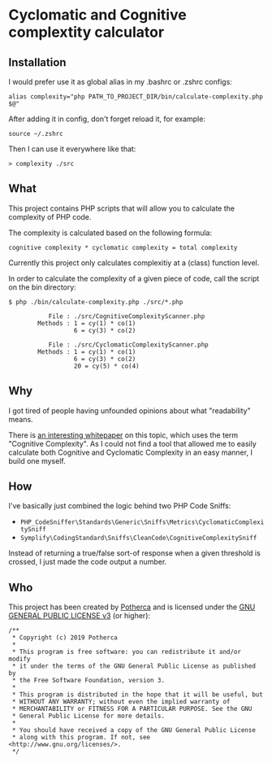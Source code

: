 # Cyclomatic and Cognitive complextity calculator

## Installation

I would prefer use it as global alias in my .bashrc or .zshrc configs:

```
alias complexity="php PATH_TO_PROJECT_DIR/bin/calculate-complexity.php $@"
```

After adding it in config, don't forget reload it, for example:

```
source ~/.zshrc
```

Then I can use it everywhere like that:

```
> complexity ./src
```

## What

This project contains PHP scripts that will allow you to calculate the
complexity of PHP code.

The complexity is calculated based on the following formula:

```
cognitive complexity * cyclomatic complexity = total complexity
```

Currently this project only calculates complexitiy at a (class) function level.

In order to calculate the complexity of a given piece of code, call the script
on the bin directory:

```
$ php ./bin/calculate-complexity.php ./src/*.php

           File : ./src/CognitiveComplexityScanner.php
        Methods : 1 = cy(1) * co(1)
                  6 = cy(3) * co(2)

           File : ./src/CyclomaticComplexityScanner.php
        Methods : 1 = cy(1) * co(1)
                  6 = cy(3) * co(2)
                  20 = cy(5) * co(4)
```

## Why

I got tired of people having unfounded opinions about what "readability" means.

There is [an interesting whitepaper](https://www.sonarsource.com/docs/CognitiveComplexity.pdf)
on this topic, which uses the term "Cognitive Complexity". As I could not find a
tool that allowed me to easily calculate both Cognitive and Cyclomatic
Complexity in an easy manner, I build one myself.

## How

I've basically just combined the logic behind two PHP Code Sniffs:

- `PHP_CodeSniffer\Standards\Generic\Sniffs\Metrics\CyclomaticComplexitySniff`
- `Symplify\CodingStandard\Sniffs\CleanCode\CognitiveComplexitySniff`

Instead of returning a true/false sort-of response when a given threshold is
crossed, I just made the code output a number.

## Who

This project has been created by [Potherca](https://twitter.com/potherca) and is
licensed under the [GNU GENERAL PUBLIC LICENSE v3](LICENSE)  (or higher):

```
/**
 * Copyright (c) 2019 Potherca
 *
 * This program is free software: you can redistribute it and/or modify
 * it under the terms of the GNU General Public License as published by
 * the Free Software Foundation, version 3.
 *
 * This program is distributed in the hope that it will be useful, but
 * WITHOUT ANY WARRANTY; without even the implied warranty of
 * MERCHANTABILITY or FITNESS FOR A PARTICULAR PURPOSE. See the GNU
 * General Public License for more details.
 *
 * You should have received a copy of the GNU General Public License
 * along with this program. If not, see <http://www.gnu.org/licenses/>.
 */
```
